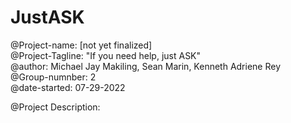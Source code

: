 # JustASK

@Project-name: [not yet finalized]  
@Project-Tagline: "If you need help, just ASK"  
@author: Michael Jay Makiling, Sean Marin, Kenneth Adriene Rey  
@Group-numnber: 2  
@date-started: 07-29-2022  


@Project Description:  

